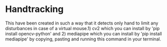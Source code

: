 # Handtracking
This have been created in such a way that it detects only hand to limit any disturbances in case of a virtual mouse.1) cv2 which you can install by 'pip install opencv-python' and 2) mediapipe which you can install by 'pip install mediapipe' by copying, pasting and running this command in your terminal.
